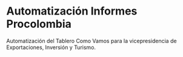 # Automatización Informes Procolombia
Automatización del Tablero Como Vamos para la vicepresidencia de Exportaciones, Inversión y Turismo.
